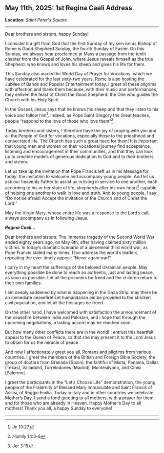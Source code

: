 ## May 11th, 2025: 1st Regina Caeli Address
**Location**: *Saint Peter's Square*
___
Dear brothers and sisters, happy Sunday!

I consider it a gift from God that the first Sunday of my service as Bishop of Rome is Good Shepherd Sunday, the fourth Sunday of Easter. On this Sunday, we always hear proclaimed at Mass a passage from the tenth chapter from the Gospel of John, where Jesus reveals himself as the true Shepherd: who knows and loves his sheep and gives his life for them.

This Sunday also marks the World Day of Prayer for Vocations, which we have celebrated for the last sixty-two years. Rome is also hosting the Jubilee of Bands and Popular Entertainment today. I greet all these pilgrims with affection and thank them because, with their music and performances, they enliven the feast of Christ the Good Shepherd: the One who guides the Church with his Holy Spirit.

In the Gospel, Jesus says that he knows his sheep and that they listen to his voice and follow him[^1]. Indeed, as Pope Saint Gregory the Great teaches, people “respond to the love of those who love them”[^2].

Today brothers and sisters, I therefore have the joy of praying with you and all the People of God for vocations, especially those to the priesthood and consecrated life. The Church has such a great need for them! It is important that young men and women on their vocational journey find acceptance, listening and encouragement in their communities, and that they can look up to credible models of generous dedication to God and to their brothers and sisters.

Let us take up the invitation that Pope Francis left us in his Message for today: the invitation to welcome and accompany young people. And let us ask our heavenly Father to assist us in living in service to one another, each according to his or her state of life, shepherds after his own heart[^3] capable of helping one another to walk in love and truth. And to young people, I say: “Do not be afraid! Accept the invitation of the Church and of Christ the Lord!”

May the Virgin Mary, whose entire life was a response to the Lord’s call, always accompany us in following Jesus.


***Regina Caeli…***


Dear brothers and sisters; The immense tragedy of the Second World War ended eighty years ago, on May 8th, after having claimed sixty million victims. In today’s dramatic scenario of a piecemeal third world war, as Pope Francis stated many times, I too address the world’s leaders, repeating the ever-timely appeal: “Never again war!”.

I carry in my heart the sufferings of the beloved Ukrainian people. May everything possible be done to reach an authentic, just and lasting peace, as soon as possible. Let all the prisoners be freed and the children return to their own families.

I am deeply saddened by what is happening in the Gaza Strip: may there be an immediate ceasefire! Let humanitarian aid be provided to the stricken civil population, and let all the hostages be freed.

On the other hand, I have welcomed with satisfaction the announcement of the ceasefire between India and Pakistan, and I hope that through the upcoming negotiations, a lasting accord may be reached soon.

But how many other conflicts there are in the world! I entrust this heartfelt appeal to the Queen of Peace, so that she may present it to the Lord Jesus to obtain for us the miracle of peace.

And now I affectionately greet you all, Romans and pilgrims from various countries. I greet the members of the British and Foreign Bible Society, the group of doctors from Granada \[Spain], the faithful of Malta, Panama, Dallas \[Texas], Valladolid, Torrelodones \[Madrid], Montesilvano, and Cinisi \[Palermo].

I greet the participants in the “Let’s Choose Life” demonstration, the young people of the Fraternity of Blessed Mary Immaculate and Saint Francis of Assisi, of Reggio Emilia.
Today in Italy and in other countries we celebrate Mother’s Day. I send a fond greeting to all mothers, with a prayer for them, and for those who are already in Heaven.
Happy Mother’s Day to all mothers! Thank you all, a happy Sunday to everyone!

___
[^1]: Jn 10:27
[^2]: *Homily* 14:3-6
[^3]: Jer 3:15